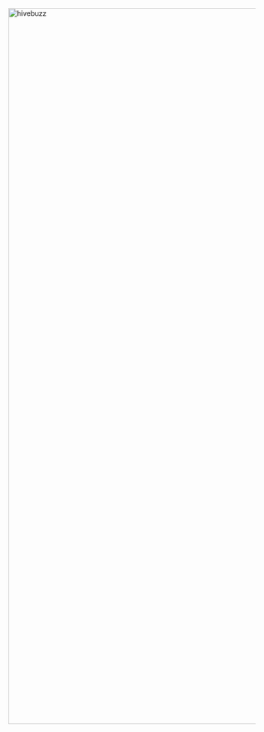 <img width="1454" alt="hivebuzz" src="https://github.com/user-attachments/assets/4bde0574-6f73-4990-b570-8c7aa669f791">
